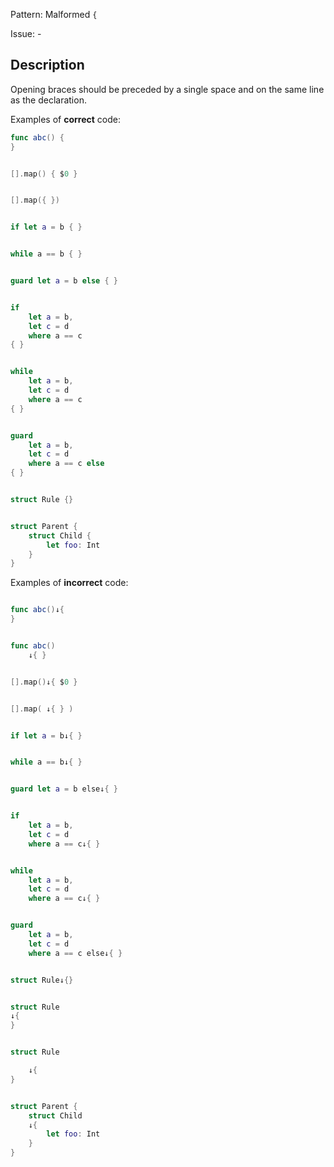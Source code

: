 Pattern: Malformed `{`

Issue: -

## Description

Opening braces should be preceded by a single space and on the same line as the declaration.

Examples of **correct** code:
```swift
func abc() {
}


[].map() { $0 }


[].map({ })


if let a = b { }


while a == b { }


guard let a = b else { }


if
	let a = b,
	let c = d
	where a == c
{ }


while
	let a = b,
	let c = d
	where a == c
{ }


guard
	let a = b,
	let c = d
	where a == c else
{ }


struct Rule {}


struct Parent {
	struct Child {
		let foo: Int
	}
}

```
Examples of **incorrect** code:
```swift

func abc()↓{
}


func abc()
	↓{ }


[].map()↓{ $0 }


[].map( ↓{ } )


if let a = b↓{ }


while a == b↓{ }


guard let a = b else↓{ }


if
	let a = b,
	let c = d
	where a == c↓{ }


while
	let a = b,
	let c = d
	where a == c↓{ }


guard
	let a = b,
	let c = d
	where a == c else↓{ }


struct Rule↓{}


struct Rule
↓{
}


struct Rule

	↓{
}


struct Parent {
	struct Child
	↓{
		let foo: Int
	}
}

```
